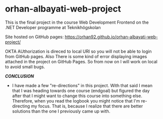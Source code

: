 # orhan-albayati-web-project

This is the final project in the course Web Development Frontend on the .NET Developer programme at Teknikhögskolan

Site hosted on GitHub pages: https://orhan92.github.io/orhan-albayati-web-project/

OKTA AUthorization is direced to local URI so you will not be able to login from GitHub pages. Also There is some kind of error displaying images attached in the project on GitHub Pages. So from now on I will work on local to avoid small bugs.

**_CONCLUSION_**

- I have made a few "re-directions" in this project. With that said I mean that I was heading towards one course (endgoal) but figured the day after that I might want to change this course into something else. Therefore, when you read the logbook you might notice that I'm re-directing my focus. That is, because I realize that there are better solutions than the one I previously came up with.
